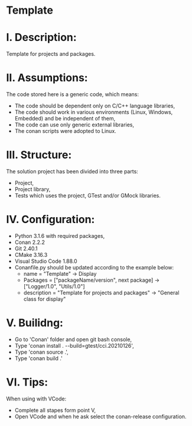 # Template

# I. Description:
Template for projects and packages.

# II. Assumptions:
The code stored here is a generic code, which means:
- The code should be dependent only on C/C++ language libraries,
- The code should work in various environments (Linux, Windows, Embedded) and be independent of them,
- The code can use only generic external libraries,
- The conan scripts were adopted to Linux.

# III. Structure:
The solution project has been divided into three parts:
- Project,
- Project library,
- Tests which uses the project, GTest and/or GMock libraries.

# IV. Configuration:
- Python 3.1.6 with required packages,
- Conan 2.2.2
- Git 2.40.1
- CMake 3.16.3
- Visual Studio Code 1.88.0
- Conanfile.py should be updated according to the example below:
  - name        = "Template"                            -> Display
  - Packages    = ["packageName/version", next package] -> ["Logger/1.0", "Utils/1.0"]
  - description = "Template for projects and packages"  -> "General class for display"

# V. Builidng:
- Go to 'Conan' folder and open git bash console,
- Type 'conan install . --build=gtest/cci.20210126',
- Type 'conan source .',
- Type 'conan build .'

# VI. Tips:
When using with VCode:
- Complete all stapes form point V,
- Open VCode and when he ask select the conan-release configuration.